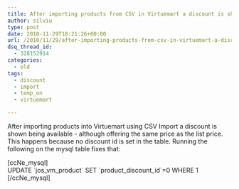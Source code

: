 ```yaml
---
title: After importing products from CSV in Virtuemart a discount is showed
author: silviu
type: post
date: 2010-11-29T18:21:26+00:00
url: /2010/11/29/after-importing-products-from-csv-in-virtuemart-a-discount-is-showed/
dsq_thread_id:
  - 328152914
categories:
  - old
tags:
  - discount
  - import
  - temp_on
  - virtuemart

---
```

After importing products into Virtuemart using CSV Import a discount is shown being available - although offering the same price as the list price. This happens because no discount id is set in the table. Running the following on the mysql table fixes that:

[ccNe_mysql]  
UPDATE \`jos\_vm\_product\` SET \`product\_discount\_id\`=0 WHERE 1  
[/ccNe_mysql]